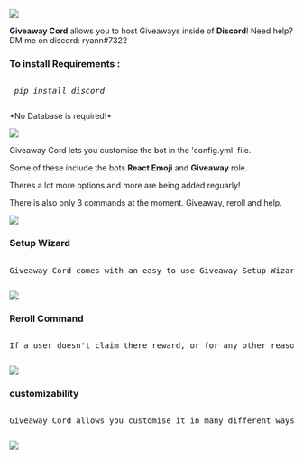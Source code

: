![](https://cdn.discordapp.com/attachments/809363224663031829/811105365348843540/MOSHED-2021-2-16-5-22-57.gif)
<p><b>Giveaway Cord</b> allows you to host Giveaways inside of <b>Discord</b>! Need help? DM me on discord: ryann#7322 </p>
<h3>To install <b>Requirements :</b></h3> 
	 <pre><p> <i>pip install discord</i></p></pre>
<p> *No Database is required!* </p>
	
![](https://cdn.discordapp.com/attachments/809363224663031829/811106405079318548/MOSHED-2021-2-16-5-27-7.gif)
<p> Giveaway Cord lets you customise the bot in the 'config.yml' file. </p
<p> Some of these include the bots <b>React Emoji</b> and <b>Giveaway</b> role.</p>
<p> Theres a lot more options and more are being added reguarly! </p>
<p> There is also only 3 commands at the moment. Giveaway, reroll and help.

![](https://cdn.discordapp.com/attachments/809363224663031829/811106322182307860/MOSHED-2021-2-16-5-26-42.gif)

<h3>Setup Wizard</h3> 
	 <pre><p>Giveaway Cord comes with an easy to use Giveaway Setup Wizard</p></pre>
	 
![](https://cdn.discordapp.com/attachments/809363224663031829/811135955959808030/unknown.png)

<h3>Reroll Command</h3> 
	 <pre><p>If a user doesn't claim there reward, or for any other reason, you can reroll the winner.</p></pre>
	 
![](https://cdn.discordapp.com/attachments/809363224663031829/811137233817829386/unknown.png)

<h3>customizability</h3> 
	 <pre><p>Giveaway Cord allows you customise it in many different ways.</p></pre>
	 
![](https://cdn.discordapp.com/attachments/809363133713874944/811192075659640873/unknown.png)



